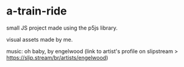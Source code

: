 # a-train-ride

small JS project made using the p5js library.

visual assets made by me.

music: oh baby, by engelwood (link to artist's profile on slipstream > https://slip.stream/br/artists/engelwood)
